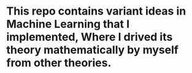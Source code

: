 # This repo contains variant ideas in Machine Learning that I implemented, Where I drived its theory mathematically by myself from other theories.
